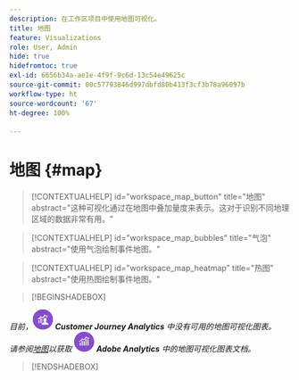 ```yaml
---
description: 在工作区项目中使用地图可视化。
title: 地图
feature: Visualizations
role: User, Admin
hide: true
hidefromtoc: true
exl-id: 6656b34a-ae1e-4f9f-9c6d-13c54e49625c
source-git-commit: 00c57793846d997dbfd80b413f3cf3b78a96097b
workflow-type: ht
source-wordcount: '67'
ht-degree: 100%

---
```


# 地图 {#map}

<!-- markdownlint-disable MD034 -->

>[!CONTEXTUALHELP]
>id="workspace_map_button"
>title="地图"
>abstract="这种可视化通过在地图中叠加量度来表示。这对于识别不同地理区域的数据非常有用。"

<!-- markdownlint-enable MD034 -->

<!-- markdownlint-disable MD034 -->

>[!CONTEXTUALHELP]
>id="workspace_map_bubbles"
>title="气泡"
>abstract="使用气泡绘制事件地图。"

<!-- markdownlint-enable MD034 -->

<!-- markdownlint-disable MD034 -->

>[!CONTEXTUALHELP]
>id="workspace_map_heatmap"
>title="热图"
>abstract="使用热图绘制事件地图。"

<!-- markdownlint-enable MD034 -->

>[!BEGINSHADEBOX]

_目前，_![CustomerJourneyAnalytics](/help/assets/icons/CustomerJourneyAnalytics.svg) _**Customer Journey Analytics** 中没有可用的地图可视化图表。_<br/>_请参阅[地图](https://experienceleague.adobe.com/zh-hans/docs/analytics/analyze/analysis-workspace/visualizations/map-visualization)以获取_ ![AdobeAnalytics](/help/assets/icons/AdobeAnalytics.svg) _**Adobe Analytics** 中的地图可视化图表文档。_

>[!ENDSHADEBOX]
